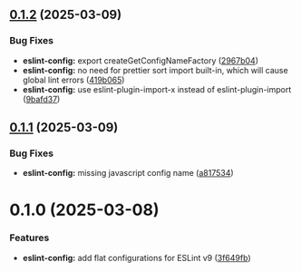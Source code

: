 ## [0.1.2](https://github.com/chengpeiquan/bassist/compare/eslint-config@0.1.1...eslint-config@0.1.2) (2025-03-09)


### Bug Fixes

* **eslint-config:** export createGetConfigNameFactory ([2967b04](https://github.com/chengpeiquan/bassist/commit/2967b0443ea7f9c787d48d857132b5ece5142dc4))
* **eslint-config:** no need for prettier sort import built-in, which will cause global lint errors ([419b065](https://github.com/chengpeiquan/bassist/commit/419b065dbcff242a742702aa9ef11fbc7266d7dd))
* **eslint-config:** use eslint-plugin-import-x instead of eslint-plugin-import ([9bafd37](https://github.com/chengpeiquan/bassist/commit/9bafd371e31795bff8b393dc2afd46b3a2901918))



## [0.1.1](https://github.com/chengpeiquan/bassist/compare/eslint-config@0.1.0...eslint-config@0.1.1) (2025-03-09)


### Bug Fixes

* **eslint-config:** missing javascript config name ([a817534](https://github.com/chengpeiquan/bassist/commit/a817534cf4f5351ee21f4fdf7a6b366ce960e49f))



# 0.1.0 (2025-03-08)


### Features

* **eslint-config:** add flat configurations for ESLint v9 ([3f649fb](https://github.com/chengpeiquan/bassist/commit/3f649fb55b7eee40b1e8fe79a4820b9f3a5ffde0))



